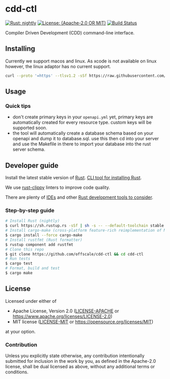 # cdd-ctl

[![Rust: nightly](https://img.shields.io/badge/Rust-nightly-blue.svg)](https://www.rust-lang.org)
[![License: (Apache-2.0 OR MIT)](https://img.shields.io/badge/LICENSE-Apache--2.0%20OR%20MIT-orange)](LICENSE-APACHE)
[![Build Status](https://travis-ci.org/offscale/cdd-ctl.svg?branch=master)](https://travis-ci.org/offscale/cdd-ctl)

Compiler Driven Development (CDD) command-line interface.

## Installing

Currently we support macos and linux. As xcode is not available on linux however, the linux adaptor has no current support.

```bash
curl --proto '=https' --tlsv1.2 -sSf https://raw.githubusercontent.com/offscale/cdd-ctl/master/install.sh | sh
```

## Usage

### Quick tips

- don't create primary keys in your `openapi.yml` yet, primary keys are automatically created for every resource type. custom keys will be supported soon.
- the tool will automatically create a database schema based on your openapi and dump it to database.sql. use this then cd into your server and use the Makefile in there to import your database into the rust server schema.

## Developer guide

Install the latest stable version of [Rust](https://www.rust-lang.org). [CLI tool for installing Rust](https://rustup.rs).

We use [rust-clippy](https://github.com/rust-lang-nursery/rust-clippy) linters to improve code quality.

There are plenty of [IDEs](https://areweideyet.com) and other [Rust development tools to consider](https://github.com/rust-unofficial/awesome-rust#development-tools).

### Step-by-step guide

```bash
# Install Rust (nightly)
$ curl https://sh.rustup.rs -sSf | sh -s -- --default-toolchain stable
# Install cargo-make (cross-platform feature-rich reimplementation of Make)
$ cargo install --force cargo-make
# Install rustfmt (Rust formatter)
$ rustup component add rustfmt
# Clone this repo
$ git clone https://github.com/offscale/cdd-ctl && cd cdd-ctl
# Run tests
$ cargo test
# Format, build and test
$ cargo make
```

## License

Licensed under either of

- Apache License, Version 2.0 ([LICENSE-APACHE](LICENSE-APACHE) or <https://www.apache.org/licenses/LICENSE-2.0>)
- MIT license ([LICENSE-MIT](LICENSE-MIT) or <https://opensource.org/licenses/MIT>)

at your option.

### Contribution

Unless you explicitly state otherwise, any contribution intentionally submitted
for inclusion in the work by you, as defined in the Apache-2.0 license, shall be
dual licensed as above, without any additional terms or conditions.
